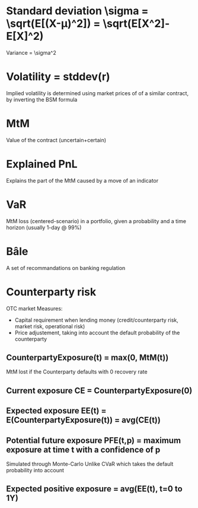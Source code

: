 
# Standard deviation \sigma = \sqrt(E[(X-µ)^2]) = \sqrt(E[X^2]-E[X]^2)
Variance = \sigma^2

# Volatility = stddev(r)
Implied volatility is determined using market prices of of a similar contract, by inverting the BSM formula

# MtM
Value of the contract (uncertain+certain)

# Explained PnL
Explains the part of the MtM caused by a move of an indicator

# VaR
MtM loss (centered-scenario) in a portfolio, given a probability and a time horizon (usually 1-day @ 99%)

# Bâle 
A set of recommandations on banking regulation

# Counterparty risk
OTC market
Measures:
* Capital requirement when lending money (credit/counterparty risk, market risk, operational risk)
* Price adjustement, taking into account the default probability of the counterparty

## CounterpartyExposure(t) = max(0, MtM(t))
MtM lost if the Counterparty defaults with 0 recovery rate

## Current exposure CE = CounterpartyExposure(0)

## Expected exposure EE(t) = E(CounterpartyExposure(t)) = avg(CE(t))

## Potential future exposure PFE(t,p) = maximum exposure at time t with a confidence of p
Simulated through Monte-Carlo
Unlike CVaR which takes the default probability into account

## Expected positive exposure = avg(EE(t), t=0 to 1Y)


